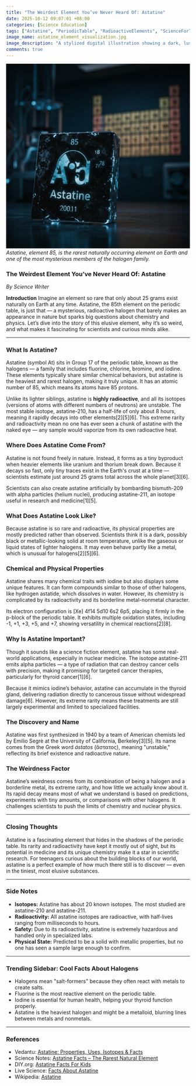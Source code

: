 ```yaml
---
title: "The Weirdest Element You’ve Never Heard Of: Astatine"
date: 2025-10-12 09:07:01 +08:00
categories: [Science Education]
tags: ["Astatine", "PeriodicTable", "RadioactiveElements", "ScienceForTeens", "Chemistry"]
image_name: astatine_element_visualization.jpg
image_description: "A stylized digital illustration showing a dark, lustrous sample of astatine glowing faintly with a radioactive symbol overlay, accompanied by a periodic table highlighting element 85 in the halogen group. The background subtly features a laboratory setting with nuclear research equipment."
comments: true
---
```



![Astatine, element 85, is the rarest naturally occurring element on Earth and one of the most mysterious members of the halogen family.](/assets/images/astatine_element_visualization.jpg)
*Astatine, element 85, is the rarest naturally occurring element on Earth and one of the most mysterious members of the halogen family.*

<!-- Image Description: A stylized digital illustration showing a dark, lustrous sample of astatine glowing faintly with a radioactive symbol overlay, accompanied by a periodic table highlighting element 85 in the halogen group. The background subtly features a laboratory setting with nuclear research equipment. -->


### The Weirdest Element You’ve Never Heard Of: Astatine

*By Science Writer*

**Introduction**
Imagine an element so rare that only about 25 grams exist naturally on Earth at any time. Astatine, the 85th element on the periodic table, is just that — a mysterious, radioactive halogen that barely makes an appearance in nature but sparks big questions about chemistry and physics. Let’s dive into the story of this elusive element, why it’s so weird, and what makes it fascinating for scientists and curious minds alike.

---

### What Is Astatine?
Astatine (symbol At) sits in Group 17 of the periodic table, known as the halogens — a family that includes fluorine, chlorine, bromine, and iodine. These elements typically share similar chemical behaviors, but astatine is the heaviest and rarest halogen, making it truly unique. It has an atomic number of 85, which means its atoms have 85 protons.

Unlike its lighter siblings, astatine is **highly radioactive**, and all its isotopes (versions of atoms with different numbers of neutrons) are unstable. The most stable isotope, astatine-210, has a half-life of only about 8 hours, meaning it rapidly decays into other elements[2][5][6]. This extreme rarity and radioactivity mean no one has ever seen a chunk of astatine with the naked eye — any sample would vaporize from its own radioactive heat.

### Where Does Astatine Come From?
Astatine is not found freely in nature. Instead, it forms as a tiny byproduct when heavier elements like uranium and thorium break down. Because it decays so fast, only tiny traces exist in the Earth's crust at a time — scientists estimate just around 25 grams total across the whole planet[3][6].

Scientists can also create astatine artificially by bombarding bismuth-209 with alpha particles (helium nuclei), producing astatine-211, an isotope useful in research and medicine[1][5].

### What Does Astatine Look Like?
Because astatine is so rare and radioactive, its physical properties are mostly predicted rather than observed. Scientists think it is a dark, possibly black or metallic-looking solid at room temperature, unlike the gaseous or liquid states of lighter halogens. It may even behave partly like a metal, which is unusual for halogens[2][5][6].

### Chemical and Physical Properties
Astatine shares many chemical traits with iodine but also displays some unique features. It can form compounds similar to those of other halogens, like hydrogen astatide, which dissolves in water. However, its chemistry is complicated by its radioactivity and its borderline metal-nonmetal character.

Its electron configuration is [Xe] 4f14 5d10 6s2 6p5, placing it firmly in the p-block of the periodic table. It exhibits multiple oxidation states, including -1, +1, +3, +5, and +7, showing versatility in chemical reactions[2][8].

### Why Is Astatine Important?
Though it sounds like a science fiction element, astatine has some real-world applications, especially in nuclear medicine. The isotope astatine-211 emits alpha particles — a type of radiation that can destroy cancer cells with precision, making it promising for targeted cancer therapies, particularly for thyroid cancer[1][6].

Because it mimics iodine’s behavior, astatine can accumulate in the thyroid gland, delivering radiation directly to cancerous tissue without widespread damage[6]. However, its extreme rarity means these treatments are still largely experimental and limited to specialized facilities.

### The Discovery and Name
Astatine was first synthesized in 1940 by a team of American chemists led by Emilio Segrè at the University of California, Berkeley[3][5]. Its name comes from the Greek word *ástatos* (ἄστατος), meaning "unstable," reflecting its brief existence and radioactive nature.

### The Weirdness Factor
Astatine’s weirdness comes from its combination of being a halogen and a borderline metal, its extreme rarity, and how little we actually know about it. Its rapid decay means most of what we understand is based on predictions, experiments with tiny amounts, or comparisons with other halogens. It challenges scientists to push the limits of chemistry and nuclear physics.

---

### Closing Thoughts
Astatine is a fascinating element that hides in the shadows of the periodic table. Its rarity and radioactivity have kept it mostly out of sight, but its potential in medicine and its unique chemistry make it a star in scientific research. For teenagers curious about the building blocks of our world, astatine is a perfect example of how much there still is to discover — even in the tiniest, most elusive substances.

---

### Side Notes
- **Isotopes:** Astatine has about 20 known isotopes. The most studied are astatine-210 and astatine-211.
- **Radioactivity:** All astatine isotopes are radioactive, with half-lives ranging from milliseconds to hours.
- **Safety:** Due to its radioactivity, astatine is extremely hazardous and handled only in specialized labs.
- **Physical State:** Predicted to be a solid with metallic properties, but no one has seen a sample large enough to confirm.

---

### Trending Sidebar: Cool Facts About Halogens
- Halogens mean "salt-formers" because they often react with metals to create salts.
- Fluorine is the most reactive element on the periodic table.
- Iodine is essential for human health, helping your thyroid function properly.
- Astatine is the heaviest halogen and might be a metalloid, blurring lines between metals and nonmetals.

---

### References
- Vedantu: [Astatine: Properties, Uses, Isotopes & Facts](https://www.vedantu.com/chemistry/astatine)
- Science Notes: [Astatine Facts – The Rarest Natural Element](https://sciencenotes.org/astatine-facts-the-rarest-natural-element/)
- DIY.org: [Astatine Facts For Kids](https://www.diy.org/article/astatine)
- Live Science: [Facts About Astatine](https://www.livescience.com/39514-facts-about-astatine.html)
- Wikipedia: [Astatine](https://en.wikipedia.org/wiki/Astatine)

